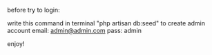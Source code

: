 before try to login:

write this command in terminal "php artisan db:seed" to create admin account
email: admin@admin.com
pass: admin

enjoy!
